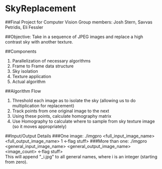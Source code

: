 # SkyReplacement

##Final Project for Computer Vision 
Group members: Josh Stern, Savvas Petridis, Eli Fessler

##Objective:
Take in a sequence of JPEG images and replace a high contrast sky with another texture.

##Components
  1. Parallelization of necessary algorithms  
  2. Frame to Frame data structure  
  3. Sky isolation  
  4. Texture application  
  5. Actual algorithm

##Algorithm Flow
1. Threshold each image as to isolate the sky (allowing us to do multiplication for replacement)
2. Track points from one original image to the next
  1. Using these points, calculate homography matrix
3. Use Homography to calculate where to sample from sky texture image (so it moves appropriately)

##Input/Output Details
###One image:
	./imgpro <full_input_image_name> <full_output_image_name> 1 <-flag stuff>
###More than one:
	./imgpro <general_input_image_name> <general_output_image_name> <image_count> <-flag stuff>  
This will append "_i.jpg" to all general names, where i is an integer (starting from zero).

